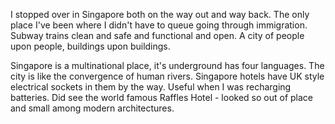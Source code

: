 I stopped over in Singapore both on the way out and way back. The only place I've been where I didn't have to queue going through immigration. Subway trains clean and safe and functional and open. A city of people upon people, buildings upon buildings.

Singapore is a multinational place, it's underground has four languages. The city is like the convergence of human rivers. Singapore hotels have UK style electrical sockets in them by the way. Useful when I was recharging batteries. Did see the world famous Raffles Hotel - looked so out of place and small among modern architectures.
